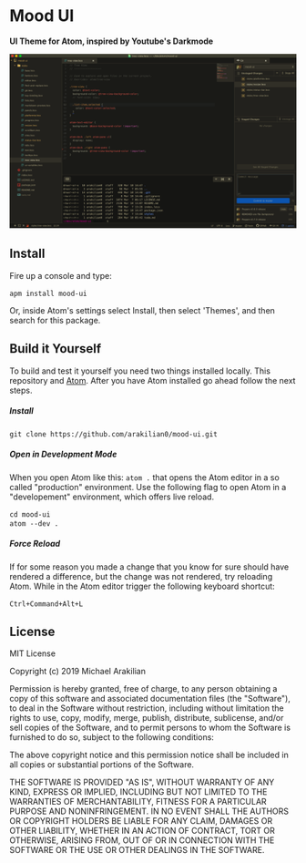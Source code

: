 # Mood UI
**UI Theme for Atom, inspired by Youtube's Darkmode**

![alt text](https://raw.githubusercontent.com/arakilian0/images/master/mood-ui-usage2.png "Mood UI")

## Install
Fire up a console and type:
```
apm install mood-ui
```
Or, inside Atom's settings select Install, then select 'Themes', and then search for this package.

## Build it Yourself
To build and test it yourself you need two things installed locally. This repository and [Atom](https://atom.io). After you have Atom installed go ahead follow the next steps.
##### Install
```
git clone https://github.com/arakilian0/mood-ui.git
```
##### Open in Development Mode
When you open Atom like this: `atom .` that opens the Atom editor in a so called "production" environment. Use the following flag to open Atom in a "developement" environment, which offers live reload.
```
cd mood-ui
atom --dev .
```
##### Force Reload
If for some reason you made a change that you know for sure should have rendered a difference, but the change was not rendered, try reloading Atom. While in the Atom editor trigger the following keyboard shortcut:
```
Ctrl+Command+Alt+L
```

## License
MIT License

Copyright (c) 2019 Michael Arakilian

Permission is hereby granted, free of charge, to any person obtaining a copy
of this software and associated documentation files (the "Software"), to deal
in the Software without restriction, including without limitation the rights
to use, copy, modify, merge, publish, distribute, sublicense, and/or sell
copies of the Software, and to permit persons to whom the Software is
furnished to do so, subject to the following conditions:

The above copyright notice and this permission notice shall be included in all
copies or substantial portions of the Software.

THE SOFTWARE IS PROVIDED "AS IS", WITHOUT WARRANTY OF ANY KIND, EXPRESS OR
IMPLIED, INCLUDING BUT NOT LIMITED TO THE WARRANTIES OF MERCHANTABILITY,
FITNESS FOR A PARTICULAR PURPOSE AND NONINFRINGEMENT. IN NO EVENT SHALL THE
AUTHORS OR COPYRIGHT HOLDERS BE LIABLE FOR ANY CLAIM, DAMAGES OR OTHER
LIABILITY, WHETHER IN AN ACTION OF CONTRACT, TORT OR OTHERWISE, ARISING FROM,
OUT OF OR IN CONNECTION WITH THE SOFTWARE OR THE USE OR OTHER DEALINGS IN THE
SOFTWARE.
